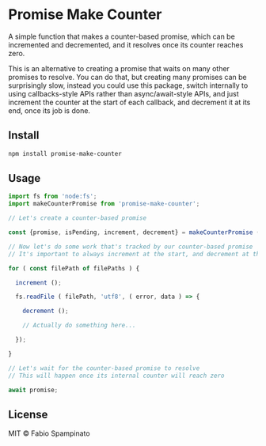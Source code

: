 # Promise Make Counter

A simple function that makes a counter-based promise, which can be incremented and decremented, and it resolves once its counter reaches zero.

This is an alternative to creating a promise that waits on many other promises to resolve. You can do that, but creating many promises can be surprisingly slow, instead you could use this package, switch internally to using callbacks-style APIs rather than async/await-style APIs, and just increment the counter at the start of each callback, and decrement it at its end, once its job is done.

## Install

```sh
npm install promise-make-counter
```

## Usage

```ts
import fs from 'node:fs';
import makeCounterPromise from 'promise-make-counter';

// Let's create a counter-based promise

const {promise, isPending, increment, decrement} = makeCounterPromise ();

// Now let's do some work that's tracked by our counter-based promise
// It's important to always increment at the start, and decrement at the end

for ( const filePath of filePaths ) {

  increment ();

  fs.readFile ( filePath, 'utf8', ( error, data ) => {

    decrement ();

    // Actually do something here...

  });

}

// Let's wait for the counter-based promise to resolve
// This will happen once its internal counter will reach zero

await promise;
```

## License

MIT © Fabio Spampinato
